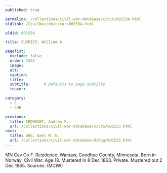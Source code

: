 ```yaml
---
published: true

permalink: /collections/civil-war-database/c/cur/001534.html
oldlink: /CivilWar/db/c/cur/001534.html

oldid: 001534

title: CURRIER, William A.

pagelist:
  exclude: false
  order: 1534
  image: 
  alt:
  caption:
  title:
  subtitle:      # Defaults to page subtitle
  teaser:

category: 
  - C 
  - CUR

previous:
  title: CRONKSET, Andrew P.
  url: /collections/civil-war-database/c/cro/001533.html  
next:
  title: DAG, Axel M. N.
  url: /collections/civil-war-database/d/dag/001535.html   
---
```

MN Cav Co F. Residence: Warsaw, Goodhue County, Minnesota. Born in Norway. Civil War: Age 18. Mustered in 8 Dec 1863. Private. Mustered out 2 Dec 1865. Sources: (MCIW)